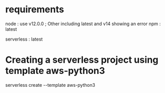 
# requirements

node :
  use v12.0.0 ; 
  Other including latest and v14 showing an error
npm :
  latest
  
serverless :
  latest
  
# ###############################################

# Creating a serverless project using template aws-python3 

  serverless create --template aws-python3
